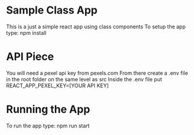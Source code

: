 # Sample Class App

This is a just a simple react app using class components
To setup the app type: npm install

# API Piece

You will need a pexel api key from pexels.com
From there create a .env file in the root folder on the same level as src
Inside the .env file put REACT_APP_PEXEL_KEY=[YOUR API KEY]

# Running the App

To run the app type: npm run start
